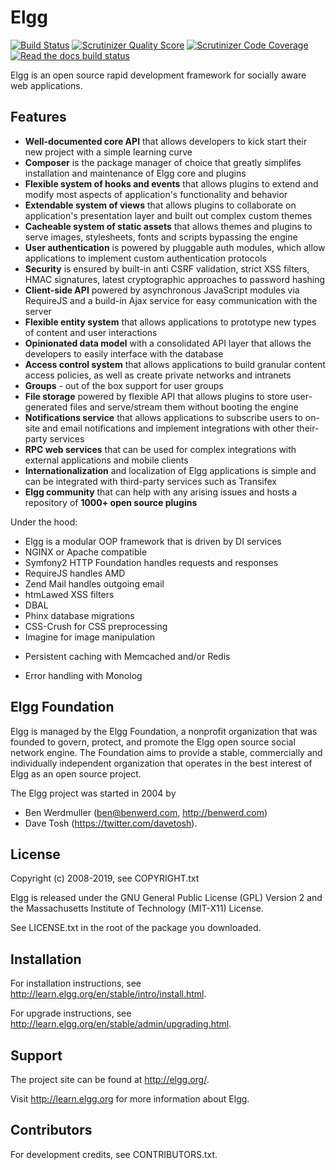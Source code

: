 Elgg
====

[![Build Status](https://secure.travis-ci.org/Elgg/Elgg.svg?branch=3.0)](https://travis-ci.org/Elgg/Elgg) 
[![Scrutinizer Quality Score](https://scrutinizer-ci.com/g/Elgg/Elgg/badges/quality-score.png?s=3.0)](https://scrutinizer-ci.com/g/Elgg/Elgg/?branch=3.0) 
[![Scrutinizer Code Coverage](https://scrutinizer-ci.com/g/Elgg/Elgg/badges/coverage.png?b=3.0)](https://scrutinizer-ci.com/g/Elgg/Elgg/?branch=3.0) 
[![Read the docs build status](https://readthedocs.org/projects/elgg/badge/?version=3.0)](http://learn.elgg.org/en/3.0/)

Elgg is an open source rapid development framework for socially aware web applications.

Features
--------

- **Well-documented core API** that allows developers to kick start their new project with a simple learning curve
- **Composer** is the package manager of choice that greatly simplifes installation and maintenance of Elgg core and plugins
- **Flexible system of hooks and events** that allows plugins to extend and modify most aspects of application's functionality and behavior
- **Extendable system of views** that allows plugins to collaborate on application's presentation layer and built out complex custom themes
- **Cacheable system of static assets** that allows themes and plugins to serve images, stylesheets, fonts and scripts bypassing the engine
- **User authentication** is powered by pluggable auth modules, which allow applications to implement custom authentication protocols
- **Security** is ensured by built-in anti CSRF validation, strict XSS filters, HMAC signatures, latest cryptographic approaches to password hashing
- **Client-side API** powered by asynchronous JavaScript modules via RequireJS and a build-in Ajax service for easy communication with the server
- **Flexible entity system** that allows applications to prototype new types of content and user interactions
-  **Opinionated data model** with a consolidated API layer that allows the developers to easily interface with the database
- **Access control system** that allows applications to build granular content access policies, as well as create private networks and intranets
- **Groups** - out of the box support for user groups
- **File storage** powered by flexible API that allows plugins to store user-generated files and serve/stream them without booting the engine
- **Notifications service** that allows applications to subscribe users to on-site and email notifications and implement integrations with other their-party services
- **RPC web services** that can be used for complex integrations with external applications and mobile clients
- **Internationalization** and localization of Elgg applications is simple and can be integrated with third-party services such as Transifex
- **Elgg community** that can help with any arising issues and hosts a repository of **1000+ open source plugins**

Under the hood:

- Elgg is a modular OOP framework that is driven by DI services
- NGINX or Apache compatible
- Symfony2 HTTP Foundation handles requests and responses
- RequireJS handles AMD
- Zend Mail handles outgoing email
- htmLawed XSS filters
- DBAL
- Phinx database migrations
- CSS-Crush for CSS preprocessing
- Imagine for image manipulation
* Persistent caching with Memcached and/or Redis
- Error handling with Monolog

Elgg Foundation
---------------

Elgg is managed by the Elgg Foundation, a nonprofit organization that was
founded to govern, protect, and promote the Elgg open source social network
engine. The Foundation aims to provide a stable, commercially and
individually independent organization that operates in the best interest of Elgg
as an open source project.

The Elgg project was started in 2004 by
 - Ben Werdmuller (<ben@benwerd.com>, <http://benwerd.com>)
 - Dave Tosh (<https://twitter.com/davetosh>).

License
-------

Copyright (c) 2008-2019, see COPYRIGHT.txt

Elgg is released under the GNU General Public License (GPL) Version 2 and the
Massachusetts Institute of Technology (MIT-X11) License. 

See LICENSE.txt in the root of the package you downloaded.

Installation
------------

For installation instructions, see http://learn.elgg.org/en/stable/intro/install.html.

For upgrade instructions, see http://learn.elgg.org/en/stable/admin/upgrading.html.

Support
-------

The project site can be found at http://elgg.org/.

Visit http://learn.elgg.org for more information about Elgg.

Contributors
------------

For development credits, see CONTRIBUTORS.txt.

